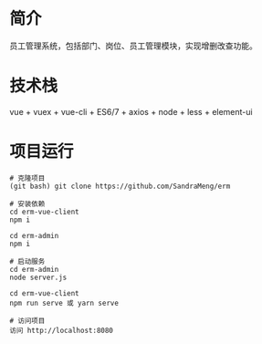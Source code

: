 # 简介

员工管理系统，包括部门、岗位、员工管理模块，实现增删改查功能。

# 技术栈

vue + vuex + vue-cli + ES6/7 + axios + node + less + element-ui

# 项目运行

```	
# 克隆项目
(git bash) git clone https://github.com/SandraMeng/erm

# 安装依赖
cd erm-vue-client 
npm i 

cd erm-admin 
npm i 

# 启动服务
cd erm-admin
node server.js

cd erm-vue-client
npm run serve 或 yarn serve

# 访问项目
访问 http://localhost:8080
```


